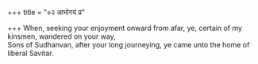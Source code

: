 +++
title = "०२ आभोगयं प्र"

+++
When, seeking your enjoyment onward from afar, ye, certain of my kinsmen, wandered on your way,  
     Sons of Sudhanvan, after your long journeying, ye came unto the home of liberal Savitar.